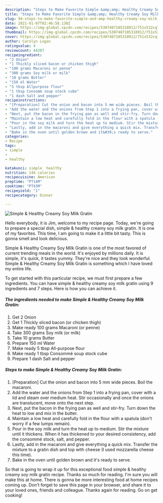 ```yaml
---
description: "Steps to Make Favorite Simple &amp;amp; Healthy Creamy Soy Milk Gratin"
title: "Steps to Make Favorite Simple &amp;amp; Healthy Creamy Soy Milk Gratin"
slug: 94-steps-to-make-favorite-simple-and-amp-healthy-creamy-soy-milk-gratin
date: 2021-01-07T02:46:58.130Z
image: https://img-global.cpcdn.com/recipes/5307487105318912/751x532cq70/simple-healthy-creamy-soy-milk-gratin-recipe-main-photo.jpg
thumbnail: https://img-global.cpcdn.com/recipes/5307487105318912/751x532cq70/simple-healthy-creamy-soy-milk-gratin-recipe-main-photo.jpg
cover: https://img-global.cpcdn.com/recipes/5307487105318912/751x532cq70/simple-healthy-creamy-soy-milk-gratin-recipe-main-photo.jpg
author: Carolyn Logan
ratingvalue: 4
reviewcount: 44207
recipeingredient:
- "2 Onion"
- "1 Thickly sliced bacon or chicken thigh"
- "100 grams Macaroni or penne"
- "300 grams Soy milk or milk"
- "10 grams Butter"
- "150 ml Water"
- "5 tbsp Allpurpose flour"
- "1 tbsp Consomm soup stock cube"
- "1 dash Salt and pepper"
recipeinstructions:
- "[Preparation] Cut the onion and bacon into 5 mm wide pieces. Boil the macaroni."
- "Add the water and the onions from Step 1 into a frying pan, cover with a lid and steam over medium heat. Stir occasionally and once the onions are translucent, move onto the next step."
- "Next, put the bacon in the frying pan as well and stir-fry. Turn down the heat to low and mix in the butter."
- "Maintain a low heat and carefully fold in the flour with a spatula (don&#39;t worry if a few lumps remain)."
- "Pour in the soy milk and turn the heat up to medium. Stir the mixture until it thickens. When it has thickened to your desired consistency, add the consommé stock, salt, and pepper."
- "Lastly, add in the macaroni and give everything a quick mix. Transfer the mixture to a gratin dish and top with cheese (I used mozzarella cheese this time)."
- "Bake in the oven until golden brown and it&#39;s ready to serve."
categories:
- Recipe
tags:
- simple
- 
- healthy

katakunci: simple  healthy 
nutrition: 144 calories
recipecuisine: American
preptime: "PT14M"
cooktime: "PT43M"
recipeyield: "1"
recipecategory: Dinner

---
```



![Simple &amp; Healthy Creamy Soy Milk Gratin](https://img-global.cpcdn.com/recipes/5307487105318912/751x532cq70/simple-healthy-creamy-soy-milk-gratin-recipe-main-photo.jpg)

Hello everybody, it is Jim, welcome to my recipe page. Today, we're going to prepare a special dish, simple &amp; healthy creamy soy milk gratin. It is one of my favorites. This time, I am going to make it a little bit tasty. This is gonna smell and look delicious.



Simple &amp; Healthy Creamy Soy Milk Gratin is one of the most favored of current trending meals in the world. It's enjoyed by millions daily. It is simple, it's quick, it tastes yummy. They're nice and they look wonderful. Simple &amp; Healthy Creamy Soy Milk Gratin is something which I have loved my entire life.


To get started with this particular recipe, we must first prepare a few ingredients. You can have simple &amp; healthy creamy soy milk gratin using 9 ingredients and 7 steps. Here is how you can achieve it.

<!--inarticleads1-->

##### The ingredients needed to make Simple &amp; Healthy Creamy Soy Milk Gratin:

1. Get 2 Onion
1. Get 1 Thickly sliced bacon (or chicken thigh)
1. Make ready 100 grams Macaroni (or penne)
1. Take 300 grams Soy milk (or milk)
1. Take 10 grams Butter
1. Prepare 150 ml Water
1. Make ready 5 tbsp All-purpose flour
1. Make ready 1 tbsp Consommé soup stock cube
1. Prepare 1 dash Salt and pepper




<!--inarticleads2-->

##### Steps to make Simple &amp; Healthy Creamy Soy Milk Gratin:

1. [Preparation] Cut the onion and bacon into 5 mm wide pieces. Boil the macaroni.
1. Add the water and the onions from Step 1 into a frying pan, cover with a lid and steam over medium heat. Stir occasionally and once the onions are translucent, move onto the next step.
1. Next, put the bacon in the frying pan as well and stir-fry. Turn down the heat to low and mix in the butter.
1. Maintain a low heat and carefully fold in the flour with a spatula (don&#39;t worry if a few lumps remain).
1. Pour in the soy milk and turn the heat up to medium. Stir the mixture until it thickens. When it has thickened to your desired consistency, add the consommé stock, salt, and pepper.
1. Lastly, add in the macaroni and give everything a quick mix. Transfer the mixture to a gratin dish and top with cheese (I used mozzarella cheese this time).
1. Bake in the oven until golden brown and it&#39;s ready to serve.




So that is going to wrap it up for this exceptional food simple &amp; healthy creamy soy milk gratin recipe. Thanks so much for reading. I'm sure you will make this at home. There is gonna be more interesting food at home recipes coming up. Don't forget to save this page in your browser, and share it to your loved ones, friends and colleague. Thanks again for reading. Go on get cooking!
